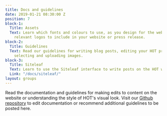 ```yaml
---
title: Docs and guidelines
date: 2019-01-21 08:30:00 Z
position: 7
block-1:
  Title: Assets
  Text: Learn which fonts and colours to use, as you design for the website. Download
    relevant logos to include in your website or press release.
block-2:
  Title: Guidelines
  Text: Read our guidelines for writing blog posts, editing your HOT profile, and
    selecting and uploading images.
block-3:
  Title: Siteleaf
  Text: Learn to use the Siteleaf interface to write posts on the HOT website.
  Link: "/docs/siteleaf/"
layout: groups
---
```


Read the documentation and guidelines for making edits to content on the website or understanding the style of HOT's visual look. Visit our [Github repository](https://github.com/hotosm/hotosm-website) to edit documentation or recommend additional guidelines to be posted here.
